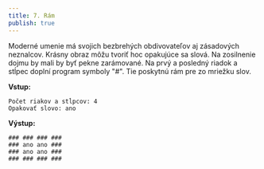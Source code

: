 ```yaml
---
title: 7. Rám
publish: true
---
```


Moderné umenie má svojich bezbrehých obdivovateľov aj zásadových neznalcov. Krásny obraz môžu tvoriť hoc opakujúce sa slová. Na zosilnenie dojmu by mali by byť pekne zarámované. Na prvý a posledný riadok a stĺpec doplní program symboly "#". Tie poskytnú rám pre zo mriežku slov.

**Vstup:**
```
Počet riakov a stĺpcov: 4
Opakovať slovo: ano
```

**Výstup:**
```
### ### ### ###
### ano ano ###
### ano ano ###
### ### ### ###
```
